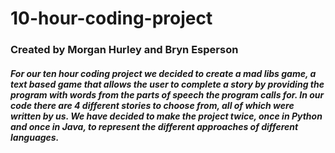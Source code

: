 # 10-hour-coding-project
### Created by Morgan Hurley and Bryn Esperson
##### For our ten hour coding project we decided to create a mad libs game, a text based game that allows the user to complete a story by providing the program with words from the parts of speech the program calls for. In our code there are 4 different stories to choose from, all of which were written by us. We have decided to make the project twice, once in Python and once in Java, to represent the different approaches of different languages. 
